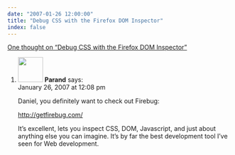 ```yaml
---
date: "2007-01-26 12:00:00"
title: "Debug CSS with the Firefox DOM Inspector"
index: false
---
```


[One thought on &ldquo;Debug CSS with the Firefox DOM Inspector&rdquo;](/lemire/blog/2007/01-26-debug-css-with-the-firefox-dom-inspector)

<ol class="comment-list">
<li id="comment-49126" class="comment even thread-even depth-1">
<div class="comment-author vcard">
<img alt src="https://secure.gravatar.com/avatar/ab82fd8b5ffe4d09c2bb5f9c14d34b09?s=56&#038;d=mm&#038;r=g" srcset="https://secure.gravatar.com/avatar/ab82fd8b5ffe4d09c2bb5f9c14d34b09?s=112&#038;d=mm&#038;r=g 2x" class="avatar avatar-56 photo" height="56" width="56" decoding="async" /> <b class="fn">Parand</b> <span class="says">says:</span> </div>
<div class="comment-metadata"><time datetime="2007-01-26T12:08:48+00:00">January 26, 2007 at 12:08 pm</time></a> </div>
<div class="comment-content">
<p>Daniel, you definitely want to check out Firebug: </p>
<p><a href="http://getfirebug.com/" rel="nofollow ugc">http://getfirebug.com/</a></p>
<p>It&rsquo;s excellent, lets you inspect CSS, DOM, Javascript, and just about anything else you can imagine. It&rsquo;s by far the best development tool I&rsquo;ve seen for Web development.</p>
</div>
</li>
</ol>
